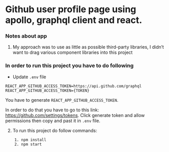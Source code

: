 # Github user profile page using apollo, graphql client and react.
### Notes about app
1. My approach was to use as little as possible third-party libraries, I didn’t want to drag various component libraries into this project

### In order to run this project you have to do following
- Update `.env` file
```
REACT_APP_GITHUB_ACCESS_TOKEN=https://api.github.com/graphql
REACT_APP_GITHUB_ACCESS_TOKEN={TOKEN}
```

You have to generate `REACT_APP_GITHUB_ACCESS_TOKEN`. 

In order to do that you have to go to this link: https://github.com/settings/tokens. Click generate token and allow permissions then copy and past it in `.env` file.


2. To run this project do follow commands:
```
    1. npm install
    2. npm start
```
